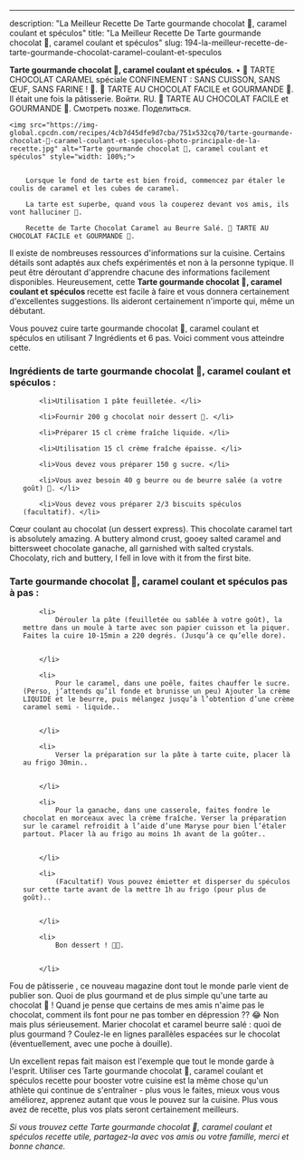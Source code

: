 ---
description: "La Meilleur Recette De Tarte gourmande chocolat 🍫, caramel coulant et spéculos"
title: "La Meilleur Recette De Tarte gourmande chocolat 🍫, caramel coulant et spéculos"
slug: 194-la-meilleur-recette-de-tarte-gourmande-chocolat-caramel-coulant-et-speculos

<p>
	<strong>Tarte gourmande chocolat 🍫, caramel coulant et spéculos</strong>. 
	• 🍫 TARTE CHOCOLAT CARAMEL spéciale CONFINEMENT : SANS CUISSON, SANS ŒUF, SANS FARINE ! 🍫. 🍫 TARTE AU CHOCOLAT FACILE et GOURMANDE 🍫. Il était une fois la pâtisserie. Войти. RU. 🍫 TARTE AU CHOCOLAT FACILE et GOURMANDE 🍫. Смотреть позже. Поделиться.
</p>
<p>
	
	<img src="https://img-global.cpcdn.com/recipes/4cb7d45dfe9d7cba/751x532cq70/tarte-gourmande-chocolat-🍫-caramel-coulant-et-speculos-photo-principale-de-la-recette.jpg" alt="Tarte gourmande chocolat 🍫, caramel coulant et spéculos" style="width: 100%;">
	
	
		Lorsque le fond de tarte est bien froid, commencez par étaler le coulis de caramel et les cubes de caramel.
	
		La tarte est superbe, quand vous la couperez devant vos amis, ils vont halluciner 🙂.
	
		Recette de Tarte Chocolat Caramel au Beurre Salé. 🍫 TARTE AU CHOCOLAT FACILE et GOURMANDE 🍫.
	
</p>

Il existe de nombreuses ressources d'informations sur la cuisine. Certains détails sont adaptés aux chefs expérimentés et non à la personne typique. Il peut être déroutant d'apprendre chacune des informations facilement disponibles. Heureusement, cette <strong> Tarte gourmande chocolat 🍫, caramel coulant et spéculos </strong> recette est facile à faire et vous donnera certainement d'excellentes suggestions. Ils aideront certainement n'importe qui, même un débutant.

<!--inarticleads1-->

Vous pouvez cuire tarte gourmande chocolat 🍫, caramel coulant et spéculos en utilisant 7 Ingrédients et 6 pas. Voici comment vous atteindre cette.

<h3>Ingrédients de tarte gourmande chocolat 🍫, caramel coulant et spéculos :</h3>

<ol>
	
		<li>Utilisation 1 pâte feuilletée. </li>
	
		<li>Fournir 200 g chocolat noir dessert 🍫. </li>
	
		<li>Préparer 15 cl crème fraîche liquide. </li>
	
		<li>Utilisation 15 cl crème fraîche épaisse. </li>
	
		<li>Vous devez vous préparer 150 g sucre. </li>
	
		<li>Vous avez besoin 40 g beurre ou de beurre salée (a votre goût) 🧈. </li>
	
		<li>Vous devez vous préparer 2/3 biscuits spéculos (facultatif). </li>
	
</ol>

Cœur coulant au chocolat (un dessert express). This chocolate caramel tart is absolutely amazing. A buttery almond crust, gooey salted caramel and bittersweet chocolate ganache, all garnished with salted crystals. Chocolaty, rich and buttery, I fell in love with it from the first bite. 

<!--inarticleads2-->

<h3>Tarte gourmande chocolat 🍫, caramel coulant et spéculos pas à pas :</h3>

<ol>
	
		<li>
			Dérouler la pâte (feuilletée ou sablée à votre goût), la mettre dans un moule à tarte avec son papier cuisson et la piquer. Faites la cuire 10-15min a 220 degrés. (Jusqu’à ce qu’elle dore).
			
			
		</li>
	
		<li>
			Pour le caramel, dans une poêle, faites chauffer le sucre. (Perso, j’attends qu’il fonde et brunisse un peu) Ajouter la crème LIQUIDE et le beurre, puis mélangez jusqu’à l’obtention d’une crème caramel semi - liquide..
			
			
		</li>
	
		<li>
			Verser la préparation sur la pâte à tarte cuite, placer là au frigo 30min..
			
			
		</li>
	
		<li>
			Pour la ganache, dans une casserole, faites fondre le chocolat en morceaux avec la crème fraîche. Verser la préparation sur le caramel refroidit à l’aide d’une Maryse pour bien l’étaler partout. Placer là au frigo au moins 1h avant de la goûter..
			
			
		</li>
	
		<li>
			(Facultatif) Vous pouvez émietter et disperser du spéculos sur cette tarte avant de la mettre 1h au frigo (pour plus de goût)..
			
			
		</li>
	
		<li>
			Bon dessert ! 🤤🥧.
			
			
		</li>
	
</ol>

Fou de pâtisserie , ce nouveau magazine dont tout le monde parle vient de publier son. Quoi de plus gourmand et de plus simple qu&#39;une tarte au chocolat 🍫 ! Quand je pense que certains de mes amis n&#39;aime pas le chocolat, comment ils font pour ne pas tomber en dépression ?? 😂 Non mais plus sérieusement. Marier chocolat et caramel beurre salé : quoi de plus gourmand ? Coulez-le en lignes parallèles espacées sur le chocolat (éventuellement, avec une poche à douille). 

<!--inarticleads1-->

<p>
Un excellent repas fait maison est l'exemple que tout le monde garde à l'esprit. Utiliser ces Tarte gourmande chocolat 🍫, caramel coulant et spéculos recette pour booster votre cuisine est la même chose qu'un athlète qui continue de s'entraîner - plus vous le faites, mieux vous vous améliorez, apprenez autant que vous le pouvez sur la cuisine. Plus vous avez de recette, plus vos plats seront certainement meilleurs.
</p>

<p>
<i>Si vous trouvez cette Tarte gourmande chocolat 🍫, caramel coulant et spéculos recette utile, partagez-la avec vos amis ou votre famille, merci et bonne chance.</i>
</p>
